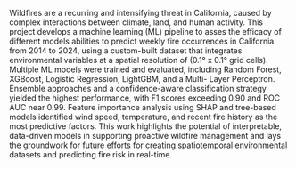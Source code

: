 Wildfires are a recurring and intensifying threat in California, caused by complex interactions between climate, land, and human activity. This project develops a machine learning (ML) pipeline to asses the efficacy of different models abilities to predict weekly fire occurrences in California from 2014 to 2024, using a custom-built dataset that integrates environmental variables at a spatial resolution of (0.1° x 0.1° grid cells). Multiple ML models were trained and evaluated, including Random Forest, XGBoost, Logistic Regression, LightGBM, and a Multi- Layer Perceptron. Ensemble approaches and a confidence-aware classification strategy yielded the highest performance, with F1 scores exceeding 0.90 and ROC AUC near 0.99. Feature importance analysis using SHAP and tree-based models identified wind speed, temperature, and recent fire history as the most predictive factors. This work highlights the potential of interpretable, data-driven models in supporting proactive wildfire management and lays the groundwork for future efforts for creating spatiotemporal environmental datasets and predicting fire risk in real-time.
